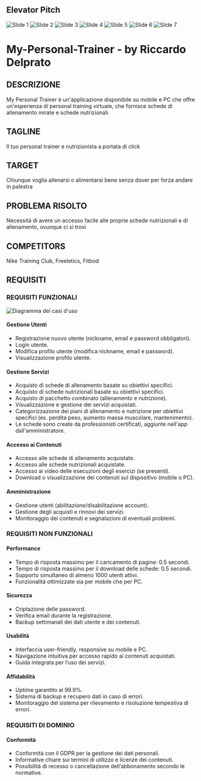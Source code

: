 ## Elevator Pitch

![Slide 1](Elevator%20Pitch/Screenshot%202025-05-25%20232451.png)
![Slide 2](Elevator%20Pitch/Screenshot%202025-05-25%20232537.png)
![Slide 3](Elevator%20Pitch/Screenshot%202025-05-25%20232600.png)
![Slide 4](Elevator%20Pitch/Screenshot%202025-05-25%20232618.png)
![Slide 5](Elevator%20Pitch/Screenshot%202025-05-25%20232630.png)
![Slide 6](Elevator%20Pitch/Screenshot%202025-05-25%20232644.png)
![Slide 7](Elevator%20Pitch/Screenshot%202025-05-25%20232654.png)

# My-Personal-Trainer - by Riccardo Delprato
## DESCRIZIONE
My Personal Trainer è un'applicazione disponibile su mobile e PC che offre un'esperienza di personal training virtuale, che fornisce schede di allenamento mirate e schede nutrizionali.

## TAGLINE
Il tuo personal trainer e nutrizionista a portata di click

## TARGET
Chiunque voglia allenarsi o alimentarsi bene senza dover per forza andare in palestra

## PROBLEMA RISOLTO
Necessità di avere un accesso facile alle proprie schede nutrizionali e di allenamento, ovunque ci si trovi

## COMPETITORS
Nike Training Club, Freeletics, Fitbod

## REQUISITI
### REQUISITI FUNZIONALI

![Diagramma dei casi d'uso](https://yuml.me/rick/My-Personal-Trainer.svg)

#### Gestione Utenti
- Registrazione nuovo utente (nickname, email e password obbligatori).
- Login utente.
- Modifica profilo utente (modifica nickname, email e password).
- Visualizzazione profilo utente.

#### Gestione Servizi
- Acquisto di schede di allenamento basate su obiettivi specifici.
- Acquisto di schede nutrizionali basate su obiettivi specifici.
- Acquisto di pacchetto combinato (allenamento e nutrizione).
- Visualizzazione e gestione dei servizi acquistati.
- Categorizzazione dei piani di allenamento e nutrizione per obiettivi specifici (es. perdita peso, aumento massa muscolare, mantenimento).
- Le schede sono create da professionisti certificati, aggiunte nell'app dall'amministratore.

#### Accesso ai Contenuti
- Accesso alle schede di allenamento acquistate.
- Accesso alle schede nutrizionali acquistate.
- Accesso ai video delle esecuzioni degli esercizi (se presenti).
- Download o visualizzazione dei contenuti sul dispositivo (mobile o PC).

#### Amministrazione
- Gestione utenti (abilitazione/disabilitazione account).
- Gestione degli acquisti e rinnovi dei servizi.
- Monitoraggio dei contenuti e segnalazioni di eventuali problemi.

### REQUISITI NON FUNZIONALI
#### Performance
- Tempo di risposta massimo per il caricamento di pagine: 0.5 secondi.
- Tempo di risposta massimo per il download delle schede: 0.5 secondi.
- Supporto simultaneo di almeno 1000 utenti attivi.
- Funzionalità ottimizzate sia per mobile che per PC.

#### Sicurezza
- Criptazione delle password.
- Verifica email durante la registrazione.
- Backup settimanali dei dati utente e dei contenuti.

#### Usabilità
- Interfaccia user-friendly, responsive su mobile e PC.
- Navigazione intuitiva per accesso rapido ai contenuti acquistati.
- Guida integrata per l’uso dei servizi.

#### Affidabilità
- Uptime garantito al 99.9%.
- Sistema di backup e recupero dati in caso di errori.
- Monitoraggio del sistema per rilevamento e risoluzione tempestiva di errori.

### REQUISITI DI DOMINIO
#### Conformità
- Conformità con il GDPR per la gestione dei dati personali.
- Informative chiare sui termini di utilizzo e licenze dei contenuti.
- Possibilità di recesso o cancellazione dell’abbonamento secondo le normative.
